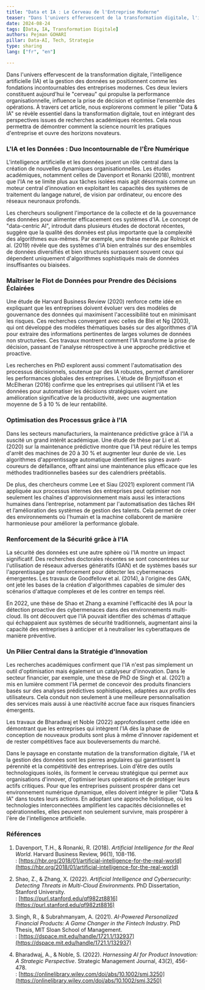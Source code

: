 ```yaml
---
title: "Data et IA : Le Cerveau de l'Entreprise Moderne"
teaser: "Dans l'univers effervescent de la transformation digitale, l'intelligence artificielle (IA) et la gestion des données se positionnent comme les fondations incontournables des entreprises modernes."
date: 2024-08-24
tags: [Data, IA, Transformation Digitale]
authors: Pejman GOHARI
pillar: Data-AI, Tech, Strategie
type: sharing
lang: ["fr", "en"]

---
```


Dans l'univers effervescent de la transformation digitale, l'intelligence artificielle (IA) et la gestion des données se positionnent comme les fondations incontournables des entreprises modernes. Ces deux leviers constituent aujourd'hui le "cerveau" qui propulse la performance organisationnelle, influence la prise de décision et optimise l'ensemble des opérations. À travers cet article, nous explorerons comment le pilier "Data & IA" se révèle essentiel dans la transformation digitale, tout en intégrant des perspectives issues de recherches académiques récentes. Cela nous permettra de démontrer comment la science nourrit les pratiques d'entreprise et ouvre des horizons novateurs.

### L'IA et les Données : Duo Incontournable de l'Ère Numérique

L'intelligence artificielle et les données jouent un rôle central dans la création de nouvelles dynamiques organisationnelles. Les études académiques, notamment celles de Davenport et Ronanki (2018), montrent que l'IA ne se limite plus aux tâches isolées mais agit désormais comme un moteur central d’innovation en exploitant les capacités des systèmes de traitement du langage naturel, de vision par ordinateur, ou encore des réseaux neuronaux profonds.

Les chercheurs soulignent l'importance de la collecte et de la gouvernance des données pour alimenter efficacement ces systèmes d'IA. Le concept de "data-centric AI", introduit dans plusieurs études de doctorat récentes, suggère que la qualité des données est plus importante que la complexité des algorithmes eux-mêmes. Par exemple, une thèse menée par Rolnick et al. (2019) révèle que des systèmes d'IA bien entraînés sur des ensembles de données diversifiés et bien structurés surpassent souvent ceux qui dépendent uniquement d'algorithmes sophistiqués mais de données insuffisantes ou biaisées.

### Maîtriser le Flot de Données pour Prendre des Décisions Éclairées

Une étude de Harvard Business Review (2020) renforce cette idée en expliquant que les entreprises doivent évoluer vers des modèles de gouvernance des données qui maximisent l'accessibilité tout en minimisant les risques. Ces recherches convergent avec celles de Blei et Ng (2003), qui ont développé des modèles thématiques basés sur des algorithmes d'IA pour extraire des informations pertinentes de larges volumes de données non structurées. Ces travaux montrent comment l'IA transforme la prise de décision, passant de l'analyse rétrospective à une approche prédictive et proactive.

Les recherches en PhD explorent aussi comment l'automatisation des processus décisionnels, soutenue par des IA robustes, permet d'améliorer les performances globales des entreprises. L'étude de Brynjolfsson et McElheran (2016) confirme que les entreprises qui utilisent l'IA et les données pour automatiser les décisions stratégiques voient une amélioration significative de la productivité, avec une augmentation moyenne de 5 à 10 % de leur rentabilité.

### Optimisation des Processus grâce à l'IA

Dans les secteurs manufacturiers, la maintenance prédictive grâce à l'IA a suscité un grand intérêt académique. Une étude de thèse par Li et al. (2020) sur la maintenance prédictive montre que l'IA peut réduire les temps d'arrêt des machines de 20 à 30 % et augmenter leur durée de vie. Les algorithmes d'apprentissage automatique identifient les signes avant-coureurs de défaillance, offrant ainsi une maintenance plus efficace que les méthodes traditionnelles basées sur des calendriers préétablis.

De plus, des chercheurs comme Lee et Siau (2021) explorent comment l’IA appliquée aux processus internes des entreprises peut optimiser non seulement les chaînes d'approvisionnement mais aussi les interactions humaines dans l’entreprise, notamment par l'automatisation des tâches RH et l’amélioration des systèmes de gestion des talents. Cela permet de créer des environnements où l'humain et la machine collaborent de manière harmonieuse pour améliorer la performance globale.

### Renforcement de la Sécurité grâce à l'IA

La sécurité des données est une autre sphère où l'IA montre un impact significatif. Des recherches doctorales récentes se sont concentrées sur l'utilisation de réseaux adverses génératifs (GAN) et de systèmes basés sur l'apprentissage par renforcement pour détecter les cybermenaces émergentes. Les travaux de Goodfellow et al. (2014), à l'origine des GAN, ont jeté les bases de la création d'algorithmes capables de simuler des scénarios d'attaque complexes et de les contrer en temps réel.

En 2022, une thèse de Shao et Zhang a examiné l'efficacité des IA pour la détection proactive des cybermenaces dans des environnements multi-cloud. Ils ont découvert que l'IA pouvait identifier des schémas d'attaque qui échappaient aux systèmes de sécurité traditionnels, augmentant ainsi la capacité des entreprises à anticiper et à neutraliser les cyberattaques de manière préventive.

### Un Pilier Central dans la Stratégie d'Innovation

Les recherches académiques confirment que l'IA n'est pas simplement un outil d'optimisation mais également un catalyseur d'innovation. Dans le secteur financier, par exemple, une thèse de PhD de Singh et al. (2021) a mis en lumière comment l'IA permet de concevoir des produits financiers basés sur des analyses prédictives sophistiquées, adaptées aux profils des utilisateurs. Cela conduit non seulement à une meilleure personnalisation des services mais aussi à une réactivité accrue face aux risques financiers émergents.

Les travaux de Bharadwaj et Noble (2022) approfondissent cette idée en démontrant que les entreprises qui intègrent l'IA dès la phase de conception de nouveaux produits sont plus à même d'innover rapidement et de rester compétitives face aux bouleversements du marché.

Dans le paysage en constante mutation de la transformation digitale, l'IA et la gestion des données sont les pierres angulaires qui garantissent la pérennité et la compétitivité des entreprises. Loin d'être des outils technologiques isolés, ils forment le cerveau stratégique qui permet aux organisations d'innover, d'optimiser leurs opérations et de protéger leurs actifs critiques. Pour que les entreprises puissent prospérer dans cet environnement numérique dynamique, elles doivent intégrer le pilier "Data & IA" dans toutes leurs actions. En adoptant une approche holistique, où les technologies interconnectées amplifient les capacités décisionnelles et opérationnelles, elles peuvent non seulement survivre, mais prospérer à l'ère de l'intelligence artificielle.

### Références

1. Davenport, T.H., & Ronanki, R. (2018). *Artificial Intelligence for the Real World*. Harvard Business Review, 96(1), 108-116.  
   : [https://hbr.org/2018/01/artificial-intelligence-for-the-real-world](https://hbr.org/2018/01/artificial-intelligence-for-the-real-world)

2. Shao, Z., & Zhang, X. (2022). *Artificial Intelligence and Cybersecurity: Detecting Threats in Multi-Cloud Environments*. PhD Dissertation, Stanford University.  
   : [https://purl.stanford.edu/qf982zt8816](https://purl.stanford.edu/qf982zt8816)

3. Singh, R., & Subrahmanyam, A. (2021). *AI-Powered Personalized Financial Products: A Game Changer in the Fintech Industry*. PhD Thesis, MIT Sloan School of Management.  
   : [https://dspace.mit.edu/handle/1721.1/132937](https://dspace.mit.edu/handle/1721.1/132937)

4. Bharadwaj, A., & Noble, S. (2022). *Harnessing AI for Product Innovation: A Strategic Perspective*. Strategic Management Journal, 43(2), 456-478.  
   : [https://onlinelibrary.wiley.com/doi/abs/10.1002/smj.3250](https://onlinelibrary.wiley.com/doi/abs/10.1002/smj.3250)
